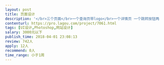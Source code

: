 ```yaml
---                
layout: post       
title: 页面设计           
description: '</br>三个页面</br>一个查询页带logo</br>一个详情页 一个跳转按钮两段话述</br>一个支付完成页</br>三个页面200元 不复杂 能接的来 熟手半小时完成</br>'     
contenturl: https://pro.lagou.com/project/7061.html      
tags: [UI设计,Photoshop,网站设计]            
salary: 3000元以下          
publish_time: 2018-04-01 23:08:13         
review: 742人                   
apply: 12人                   
recommend: 0人                   
time_range: 小于1周              
---                 
```


